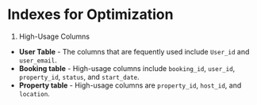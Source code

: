 # Indexes for Optimization

1. High-Usage Columns

- **User Table** - The columns that are fequently used include ```User_id``` and ```user_email```.
- **Booking table** - High-usage columns include ```booking_id```, ```user_id```, ```property_id```, ```status```, and ```start_date```.
- **Property table** - High-usage columns are ```property_id```, ```host_id```, and ```location```. 